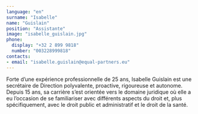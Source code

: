 ```yaml
---
language: "en"
surname: "Isabelle"
name: "Guislain"
position: "Assistante"
image: "isabelle_guislain.jpg"
phone:
  display: "+32 2 899 9818"
  number: "003228999818"
contacts:
- email: "isabelle.guislain@equal-partners.eu"
---
```

Forte d’une expérience professionnelle de 25 ans, Isabelle Guislain est une secrétaire de Direction polyvalente, proactive, rigoureuse et autonome. Depuis 15 ans, sa carrière s’est orientée vers le domaine juridique où elle a eu l’occasion de se familiariser avec différents aspects du droit et, plus spécifiquement, avec le droit public et administratif et le droit de la santé.